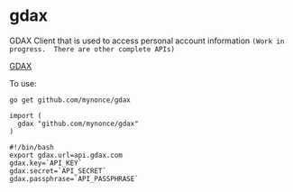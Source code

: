 # gdax

GDAX Client that is used to access personal account information
`(Work in progress.  There are other complete APIs)`

[GDAX](https://www.gdax.com/)

To use:

~~~
go get github.com/mynonce/gdax
~~~


~~~
import (
  gdax "github.com/mynonce/gdax"
)
~~~

~~~
#!/bin/bash
export gdax.url=api.gdax.com
gdax.key=`API_KEY`
gdax.secret=`API_SECRET`
gdax.passphrase=`API_PASSPHRASE`
~~~


